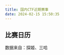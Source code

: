 ```yaml
---
title: 国内CTF近期赛事
date: 2024-02-15 15:50:35
---
```


<!DOCTYPE html>
<html lang="en">
<head>
<meta charset="UTF-8">
<meta name="viewport" content="width=device-width, initial-scale=1.0">
<title>比赛日历</title>
<style>
  .event-card-container {
    display: flex;
    flex-wrap: wrap;
    justify-content: space-between;
  }
  .event-card {
    width: calc(50% - 8px);
    margin-bottom: 16px;
    padding: 16px;
    box-sizing: border-box;
    border: 1px solid #dddddd;
    border-radius: 8px;
  }
  .event-card h3 {
    margin-top: 0;
  }
</style>
</head>
<body>

<h2>比赛日历</h2>
<div class="data-source">数据来自：探姬、三哈</div>
<div class="event-card-container" id="calendarData">
</div>

<script>
  // 从URL获取JSON数据的函数
  function fetchData(url) {
    return fetch(url)
      .then(response => response.json())
      .then(data => data.data.result)
      .catch(error => console.error('获取数据时发生错误:', error));
  }

  // 将数据渲染到HTML中的函数
  function renderCalendar(data) {
    var calendarData = document.getElementById('calendarData');
    calendarData.innerHTML = ''; // 清除之前的数据

    data.forEach(function(event, index) {
      var card = document.createElement('div');
      card.classList.add('event-card');
      card.innerHTML = `
        <h3>${event.name}</h3>
        <p><strong>类型:</strong> ${event.type}</p>
        <p><strong>开始时间:</strong> ${event.bmks}</p>
        <p><strong>结束时间:</strong> ${event.bmjz}</p>
        <p><strong>状态:</strong> ${getStatus(event.status)}</p>
        <p><strong>详情:</strong> ${event.readmore}</p>
      `;
      calendarData.appendChild(card);
      // 每两个卡片之后添加换行
      if ((index + 1) % 2 === 0) {
        calendarData.appendChild(document.createElement('br'));
      }
    });
  }

  // 根据状态码获取状态文本的函数
  function getStatus(statusCode) {
    switch (statusCode) {
      case 0:
        return "报名未开始";
      case 1:
        return "报名进行中";
      case 2:
        return "报名已结束";
      case 3:
        return "比赛进行中";
      case 4:
        return "比赛已结束";
      default:
        return "";
    }
  }

  // JSON数据源的URL
  var url = 'https://raw.githubusercontent.com/ProbiusOfficial/Hello-CTFtime/main/CN.json';

  // 获取数据并渲染日历
  fetchData(url).then(renderCalendar);
</script>

</body>
</html>
